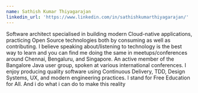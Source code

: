 ```yaml
---
name: Sathish Kumar Thiyagarajan
linkedin_url: 'https://www.linkedin.com/in/sathishkumarthiyagarajan/'
---
```


Software architect specialised in building modern Cloud-native applications, practicing Open Source technologies both by consuming as well as contributing. I believe speaking about/listening to technology is the best way to learn and you can find me doing the same in meetups/conferences around Chennai, Bengaluru, and Singapore. An active member of the Bangalore Java user group, spoken at various international conferences. I enjoy producing quality software using Continuous Delivery, TDD, Design Systems, UX, and modern engineering practices. I stand for Free Education for All. And i do what i can do to make this reality

